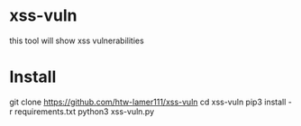 # xss-vuln
this  tool will show xss vulnerabilities
# Install 
git clone https://github.com/htw-lamer111/xss-vuln
cd xss-vuln pip3 install -r requirements.txt python3 xss-vuln.py
